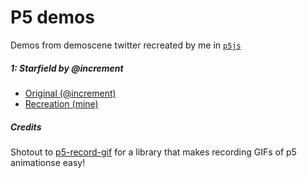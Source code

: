 # P5 demos

Demos from demoscene twitter recreated by me in [`p5js`](https://p5js.org/)

##### 1: Starfield by @increment

- [Original (@increment)](https://twitter.com/incre_ment/status/1398366585920704513)
- [Recreation (mine)](TODO)

##### Credits

Shotout to [p5-record-gif](https://github.com/datramt/p5js-gif-recorder/tree/master/libraries) for a library
that makes recording GIFs of p5 animationse easy!
